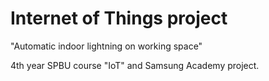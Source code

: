 # Internet of Things project
"Automatic indoor lightning on working space"

4th year SPBU course "IoT" and Samsung Academy project.